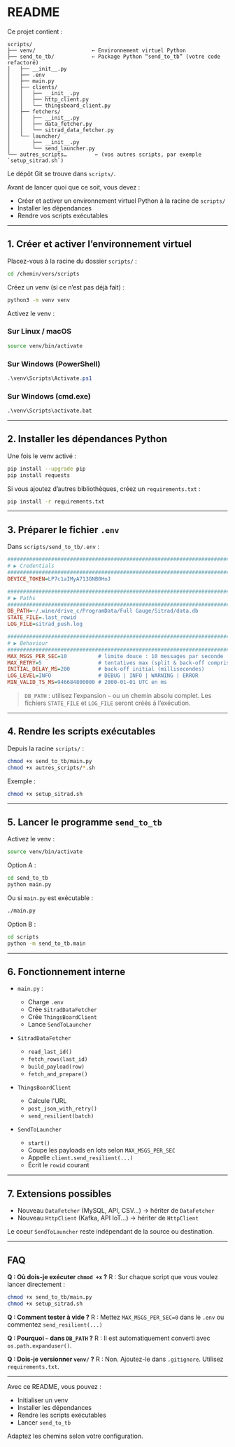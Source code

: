 # README

Ce projet contient :

```
scripts/
├── venv/                  ← Environnement virtuel Python
├── send_to_tb/            ← Package Python “send_to_tb” (votre code refactoré)
│   ├── __init__.py
│   ├── .env
│   ├── main.py
│   ├── clients/
│   │   ├── __init__.py
│   │   ├── http_client.py
│   │   └── thingsboard_client.py
│   ├── fetchers/
│   │   ├── __init__.py
│   │   ├── data_fetcher.py
│   │   └── sitrad_data_fetcher.py
│   └── launcher/
│       ├── __init__.py
│       └── send_launcher.py
└── autres_scripts…         ← (vos autres scripts, par exemple `setup_sitrad.sh`)
```

Le dépôt Git se trouve dans `scripts/`.

Avant de lancer quoi que ce soit, vous devez :

* Créer et activer un environnement virtuel Python à la racine de `scripts/`
* Installer les dépendances
* Rendre vos scripts exécutables

---

## 1. Créer et activer l’environnement virtuel

Placez-vous à la racine du dossier `scripts/` :

```bash
cd /chemin/vers/scripts
```

Créez un venv (si ce n’est pas déjà fait) :

```bash
python3 -m venv venv
```

Activez le venv :

### Sur Linux / macOS

```bash
source venv/bin/activate
```

### Sur Windows (PowerShell)

```powershell
.\venv\Scripts\Activate.ps1
```

### Sur Windows (cmd.exe)

```cmd
.\venv\Scripts\activate.bat
```

---

## 2. Installer les dépendances Python

Une fois le venv activé :

```bash
pip install --upgrade pip
pip install requests
```

Si vous ajoutez d’autres bibliothèques, créez un `requirements.txt` :

```bash
pip install -r requirements.txt
```

---

## 3. Préparer le fichier `.env`

Dans `scripts/send_to_tb/.env` :

```ini
###############################################################################
# ▶︎ Credentials
###############################################################################
DEVICE_TOKEN=LP7c1aIMyA713GNB0HoJ

###############################################################################
# ▶︎ Paths
###############################################################################
DB_PATH=~/.wine/drive_c/ProgramData/Full Gauge/Sitrad/data.db
STATE_FILE=.last_rowid
LOG_FILE=sitrad_push.log

###############################################################################
# ▶︎ Behaviour
###############################################################################
MAX_MSGS_PER_SEC=10          # limite douce : 10 messages par seconde
MAX_RETRY=5                  # tentatives max (split & back-off compris)
INITIAL_DELAY_MS=200         # back-off initial (millisecondes)
LOG_LEVEL=INFO               # DEBUG | INFO | WARNING | ERROR
MIN_VALID_TS_MS=946684800000 # 2000-01-01 UTC en ms
```

> `DB_PATH` : utilisez l’expansion `~` ou un chemin absolu complet.
> Les fichiers `STATE_FILE` et `LOG_FILE` seront créés à l’exécution.

---

## 4. Rendre les scripts exécutables

Depuis la racine `scripts/` :

```bash
chmod +x send_to_tb/main.py
chmod +x autres_scripts/*.sh
```

Exemple :

```bash
chmod +x setup_sitrad.sh
```

---

## 5. Lancer le programme `send_to_tb`

Activez le venv :

```bash
source venv/bin/activate
```

Option A :

```bash
cd send_to_tb
python main.py
```

Ou si `main.py` est exécutable :

```bash
./main.py
```

Option B :

```bash
cd scripts
python -m send_to_tb.main
```

---

## 6. Fonctionnement interne

* `main.py` :

  * Charge `.env`
  * Crée `SitradDataFetcher`
  * Crée `ThingsBoardClient`
  * Lance `SendToLauncher`

* `SitradDataFetcher`

  * `read_last_id()`
  * `fetch_rows(last_id)`
  * `build_payload(row)`
  * `fetch_and_prepare()`

* `ThingsBoardClient`

  * Calcule l'URL
  * `post_json_with_retry()`
  * `send_resilient(batch)`

* `SendToLauncher`

  * `start()`
  * Coupe les payloads en lots selon `MAX_MSGS_PER_SEC`
  * Appelle `client.send_resilient(...)`
  * Écrit le `rowid` courant

---

## 7. Extensions possibles

* Nouveau `DataFetcher` (MySQL, API, CSV...) → hériter de `DataFetcher`
* Nouveau `HttpClient` (Kafka, API IoT...) → hériter de `HttpClient`

Le coeur `SendToLauncher` reste indépendant de la source ou destination.

---

## FAQ

**Q : Où dois-je exécuter `chmod +x` ?**
R : Sur chaque script que vous voulez lancer directement :

```bash
chmod +x send_to_tb/main.py
chmod +x setup_sitrad.sh
```

**Q : Comment tester à vide ?**
R : Mettez `MAX_MSGS_PER_SEC=0` dans le `.env` ou commentez `send_resilient(...)`

**Q : Pourquoi `~` dans `DB_PATH` ?**
R : Il est automatiquement converti avec `os.path.expanduser()`.

**Q : Dois-je versionner `venv/` ?**
R : Non. Ajoutez-le dans `.gitignore`. Utilisez `requirements.txt`.

---

Avec ce README, vous pouvez :

* Initialiser un venv
* Installer les dépendances
* Rendre les scripts exécutables
* Lancer `send_to_tb`

Adaptez les chemins selon votre configuration.
